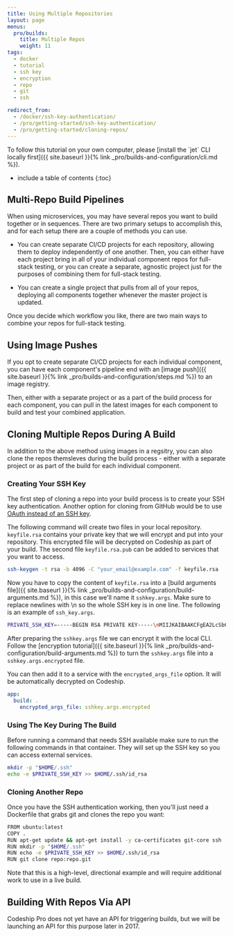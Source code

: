 ```yaml
---
title: Using Multiple Repositories
layout: page
menus:
  pro/builds:
    title: Multiple Repos
    weight: 11
tags:
  - docker
  - tutorial
  - ssh key
  - encryption
  - repo
  - git
  - ssh

redirect_from:
  - /docker/ssh-key-authentication/
  - /pro/getting-started/ssh-key-authentication/
  - /pro/getting-started/cloning-repos/
---
```


<div class="info-block">
To follow this tutorial on your own computer, please [install the `jet` CLI locally first]({{ site.baseurl }}{% link _pro/builds-and-configuration/cli.md %}).
</div>

* include a table of contents
{:toc}

## Multi-Repo Build Pipelines

When using microservices, you may have several repos you want to build together or in sequences. There are two primary setups to accomplish this, and for each setup there are a couple of methods you can use.

- You can create separate CI/CD projects for each repository, allowing them to deploy independently of one another. Then, you can either have each project bring in all of your individual component repos for full-stack testing, or you can create a separate, agnostic project just for the purposes of combining them for full-stack testing.

- You can create a single project that pulls from all of your repos, deploying all components together whenever the master project is updated.

Once you decide which workflow you like, there are two main ways to combine your repos for full-stack  testing.

## Using Image Pushes

If you opt to create separate CI/CD projects for each individual component, you can have each component's pipeline end with an [image push]({{ site.baseurl }}{% link _pro/builds-and-configuration/steps.md %}) to an image registry.

Then, either with a separate project or as a part of the build process for each component, you can pull in the latest images for each component to build and test your combined application.

## Cloning Multiple Repos During A Build

In addition to the above method using images in a regsitry, you can also clone the repos themsleves during the build process - either with a separate project or as part of the build for each individual component.

### Creating Your SSH Key

The first step of cloning a repo into your build process is to create your SSH key authentication. Another option for cloning from GitHub would be to use [OAuth instead of an SSH key](https://github.com/blog/1270-easier-builds-and-deployments-using-git-over-https-and-oauth).

The following command will create two files in your local repository. `keyfile.rsa` contains your private key that we will encrypt and put into your repository. This encrypted file will be decrypted on Codeship as part of your build. The second file `keyfile.rsa.pub` can be added to services that you want to access.

```bash
ssh-keygen -t rsa -b 4096 -C "your_email@example.com" -f keyfile.rsa
```

Now you have to copy the content of `keyfile.rsa` into a [build arguments file]({{ site.baseurl }}{% link _pro/builds-and-configuration/build-arguments.md %}), in this case we'll name it `sshkey.args`. Make sure to replace newlines with \n so the whole SSH key is in one line. The following is an example of `ssh_key.args`.

```bash
PRIVATE_SSH_KEY=-----BEGIN RSA PRIVATE KEY-----\nMIIJKAIBAAKCFgEA2LcSb6INQUVZZ0iZJYYkc8dMHLLqrmtIrzZ...
```

After preparing the `sshkey.args` file we can encrypt it with the local CLI. Follow the [encryption tutorial]({{ site.baseurl }}{% link _pro/builds-and-configuration/build-arguments.md %}) to turn the `sshkey.args` file into a `sshkey.args.encrypted` file.

You can then add it to a service with the `encrypted_args_file` option. It will be automatically decrypted on Codeship.

```yaml
app:
  build: .
    encrypted_args_file: sshkey.args.encrypted
```

### Using The Key During The Build

Before running a command that needs SSH available make sure to run the following commands in that container. They will set up the SSH key so you can access external services.

```bash
mkdir -p "$HOME/.ssh"
echo -e $PRIVATE_SSH_KEY >> $HOME/.ssh/id_rsa
```

### Cloning Another Repo

Once you have the SSH authentication working, then you'll just need a Dockerfile that grabs git and clones the repo you want:

```bash
FROM ubuntu:latest
COPY .
RUN apt-get update && apt-get install -y ca-certificates git-core ssh
RUN mkdir -p "$HOME/.ssh"
RUN echo -e $PRIVATE_SSH_KEY >> $HOME/.ssh/id_rsa
RUN git clone repo:repo.git
```

Note that this is a high-level, directional example and will require additional work to use in a live build.

## Building With Repos Via API

Codeship Pro does not yet have an API for triggering builds, but we will be launching an API for this purpose later in 2017.
